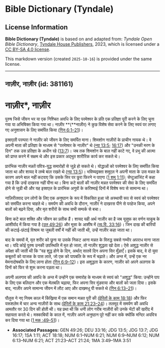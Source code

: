 # Bible Dictionary (Tyndale)

## License Information

**Bible Dictionary (Tyndale)** is based on and adapted from: _Tyndale Open Bible Dictionary_, [Tyndale House Publishers](https://tyndaleopenresources.com/), 2023, which is licensed under a [CC BY-SA 4.0 license](https://creativecommons.org/licenses/by-sa/4.0/legalcode.en).

This markdown version (created `2025-10-16`) is provided under the same license.



--------------------------------

## नाज़ीर, नाज़ीर (id: 381161)

नाज़ीर\*, नाज़ीर
================

पुरुष जिसे जीवन भर या एक निश्चित अवधि के लिए परमेश्वर के प्रति एक प्रतिज्ञा पूरी करने के लिए चुना गया या अभिषिक्त किया गया था। नाज़ीर **(**नाज़ीर) ने कुछ विशेष सेवा करने के लिए स्वयं पर लगाए गए अनुशासन के लिए समर्पित किया ([गिन 6:1–21](https://ref.ly/Num6:1-Num6:21))।

इस्राएली परम्परा ने नाज़ीर को जीवन के लिए समर्पित माना। शिमशोन नाज़ीरों के प्राचीन नायक थे। वे अपनी माता की प्रतिज्ञा के माध्यम से "परमेश्वर के नाज़ीर" थे ([न्या 13:5](https://ref.ly/Judg13:5); [16:17](https://ref.ly/Judg16:17)) और "उनकी मरण के दिन" तक उस प्रतिज्ञा के अधीन रहे ([13:7](https://ref.ly/Judg13:7))। जब तक शिमशोन के बाल नहीं काटे गए, वे प्रभु की आत्मा को प्राप्त करने में सक्षम थे और इस प्रकार अद्भुत शारीरिक कार्य कर सकते थे।

प्रारंभिक नाज़ीर मन्नतें पवित्र\-युद्ध समारोहों से जुड़े हो सकते थे। योद्धाओं को परमेश्वर के लिए समर्पित किया जाता था और शायद वे लम्बे बाल रखते थे ([न्या 13:5](https://ref.ly/Judg13:5))। भविष्यद्वक्ता शमूएल ने अपनी माता के उस मन्नत के कारण अपने बाल नहीं कटवाए कि उसके सिर पर छुरा फिरने न पाएगा ([1 शमू 1:11](https://ref.ly/1Sam1:11)); सेप्टुआजिंट में कहा गया है कि उन्हें दाखरस नहीं पीना था। बिना कटे बालों की नाज़ीर मन्नत परमेश्वर की सेवा के लिए समर्पित होने से जुडी थी और यह इस्राएल के प्रारंभिक अगुवों के करिश्माई दिनों में विशेष रूप से सामान्य था।

नाज़िरीतवाद उन लोगों के लिए एक अनुष्ठान के रूप में विकसित हुआ जो अस्थायी रूप से स्वयं को परमेश्वर को समर्पित करना चाहते थे। समर्पण की अवधि के दौरान, नाज़ीर ने दाखरस पीने से परहेज किया, अपने बालों को बढ़ने दिया, और मृत शरीरों के साथ सभी सम्पर्क से बचा। 

बिना कटे बाल शक्ति और जीवन का प्रतीक हैं। शायद यही अर्थ नाज़ीर का है जब यूसुफ का वर्णन याकूब के आशीर्वाद में किया गया है ([उत 49:26](https://ref.ly/Gen49:26)) और मूसा के आशीष में ([व्य.वि. 33:16](https://ref.ly/Deut33:16))। जिन दाख की बारियों की कटाई\-छंटाई विश्राम या जुबली वर्षों में नहीं की जाती थी, उन्हें नाज़ीर कहा जाता था। 

बाद के समयों में, मृत शरीर को छूना या उसके निकट आना मन्नत के विरुद्ध सबसे गम्भीर अपराध माना जाता था। यदि कोई पुरुष उनकी उपस्थिति में मृत हो जाता, तो नाज़ीर शुद्धता खो देता। ऐसे अशुद्ध नाज़ीर से अपेक्षा की जाती थी कि "वह शुद्ध होने के दिन, अर्थात् सातवें दिन अपना सिर मुँड़ाएँ। इसके बाद, वे दो युवा कबूतरों को याजक के पास लाते, जो एक को पापबलि के रूप में चढ़ाते। और अन्त में, उन्हें एक नर मेमनादोषबलि के लिए लाना होता ([गिन 6:9–12](https://ref.ly/Num6:9-Num6:12))। इस अशुद्धता के कारण, नाज़ीर को अपने अलगाव के दिनों को फिर से शुरू करना पड़ता था।

अपनी अलगाव की अवधि के अन्त में उन्होंने एक समारोह के माध्यम से स्वयं को "अशुद्ध" किया: उन्होंने पाप के लिए एक बलिदान और एक मेलबलि चढ़ाया, फिर अपना सिर मुंडवाया और बालों को जला दिया। इसके बाद, नाज़ीर अपने सामान्य जीवन में लौट आए और दाखमधु पी सकते थे ([गिन 6:13–21](https://ref.ly/Num6:13-Num6:21))।

पौलुस ने नए नियम काल में किंख्रिया में एक समान मन्नत पूरी की ([प्रेरितों के काम 18:18](https://ref.ly/Acts18:18)) और फिर यरूशलेम में चार अन्य नाज़ीरों के साथ ([प्रेरितों के काम 21:23–24](https://ref.ly/Acts21:23-Acts21:24))। तलमूद में समर्पण की अवधि आमतौर पर 30 दिन की होती थी। यह प्रथा थी कि धनी लोग गरीब नाज़ीरों की उनके भेंटों की खरीद में सहायता करते थे। मक्काबियों के काल में, नाज़ीर अपने अनुष्ठान पूरे नहीं कर सके क्योंकि मन्दिर अपवित्र कर दिया गया था ([1 मक :49–51](https://ref.ly/1Macc3:49-1Macc3:51))। 

* **Associated Passages:** GEN 49:26; DEU 33:16; JDG 13:5; JDG 13:7; JDG 16:17; 1SA 1:11; ACT 18:18; NUM 6:1–NUM 6:21; NUM 6:9–NUM 6:12; NUM 6:13–NUM 6:21; ACT 21:23–ACT 21:24; 1MA 3:49–1MA 3:51

